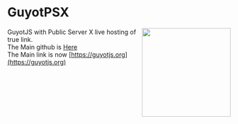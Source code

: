 # GuyotPSX

<img src="https://guyotjs.github.io/duckclear.png" width="200" align="right"/>

<p float="left">

  GuyotJS with Public Server X live hosting of true link.<br/>
  The Main github is [Here](https://github.com/guyotJs)<br/>
  The Main link is now [https://guyotjs.org](https://guyotjs.org)
</p>
